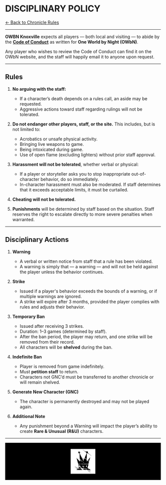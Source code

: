 # DISCIPLINARY POLICY

[← Back to Chronicle Rules](../README.md)  

-----

**OWBN Knoxville** expects all players — both local and visiting — to abide by the [**Code of Conduct**](http://www.owbn.net/content/code-of-conduct) as written for **One World by Night (OWbN)**.

Any player who wishes to review the Code of Conduct can find it on the OWbN website, and the staff will happily email it to anyone upon request.

---

## Rules

1. **No arguing with the staff:**
   - If a character’s death depends on a rules call, an aside may be requested.
   - Aggressive actions toward staff regarding rulings will not be tolerated.

2. **Do not endanger other players, staff, or the site.** This includes, but is not limited to:
   - Acrobatics or unsafe physical activity.
   - Bringing live weapons to game.
   - Being intoxicated during game.
   - Use of open flame (excluding lighters) without prior staff approval.

3. **Harassment will not be tolerated**, whether verbal or physical:
   - If a player or storyteller asks you to stop inappropriate out-of-character behavior, do so immediately.
   - In-character harassment must also be moderated. If staff determines that it exceeds acceptable limits, it must be curtailed.

4. **Cheating will not be tolerated.**

5. **Punishments** will be determined by staff based on the situation. Staff reserves the right to escalate directly to more severe penalties when warranted.

---

## Disciplinary Actions

1. **Warning**
   - A verbal or written notice from staff that a rule has been violated.
   - A warning is simply that — a warning — and will not be held against the player unless the behavior continues.

2. **Strike**
   - Issued if a player's behavior exceeds the bounds of a warning, or if multiple warnings are ignored.
   - A strike will expire after 3 months, provided the player complies with rules and adjusts their behavior.

3. **Temporary Ban**
   - Issued after receiving 3 strikes.
   - Duration: 1–3 games (determined by staff).
   - After the ban period, the player may return, and one strike will be removed from their record.
   - All characters will be **shelved** during the ban.

4. **Indefinite Ban**
   - Player is removed from game indefinitely.
   - Must **petition staff** to return.
   - Characters not GNC’d must be transferred to another chronicle or will remain shelved.

5. **Generate New Character (GNC)**
   - The character is permanently destroyed and may not be played again.

6. **Additional Note**
   - Any punishment beyond a Warning will impact the player’s ability to create **Rare & Unusual (R&U)** characters.

-----
<p align="center" style="background-color: #000; padding: 20px;">
  <img src="https://raw.githubusercontent.com/mckn-larp/.github/main/profile/05-queen-glow.png" alt="Knoxville Crown Footer" width="80" style="margin: 0 20px; vertical-align: middle;" />
</p>
